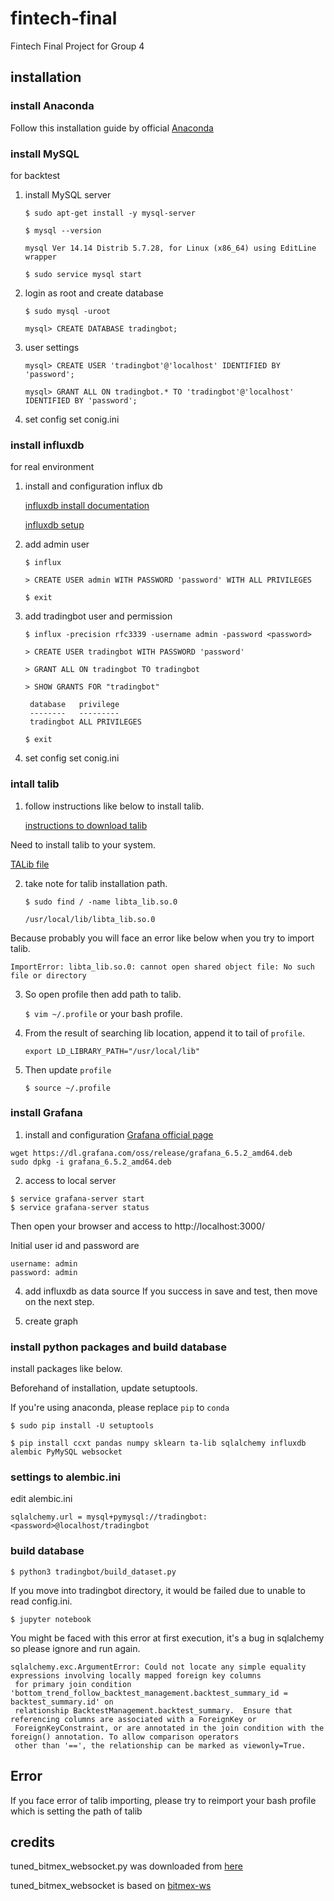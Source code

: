 # fintech-final

Fintech Final Project for Group 4

## installation

### install Anaconda

Follow this installation guide by official
[Anaconda](https://docs.anaconda.com/anaconda/install/)

### install MySQL

for backtest

1. install MySQL server

   `$ sudo apt-get install -y mysql-server`

   `$ mysql --version`

   ```
   mysql Ver 14.14 Distrib 5.7.28, for Linux (x86_64) using EditLine wrapper
   ```

   `$ sudo service mysql start`

2. login as root and create database

   `$ sudo mysql -uroot`

   `mysql> CREATE DATABASE tradingbot;`

3. user settings

   `mysql> CREATE USER 'tradingbot'@'localhost' IDENTIFIED BY 'password';`

   `mysql> GRANT ALL ON tradingbot.* TO 'tradingbot'@'localhost' IDENTIFIED BY 'password';`

4. set config
   set conig.ini

### install influxdb

for real environment

1. install and configuration influx db

   [influxdb install documentation](https://docs.influxdata.com/influxdb/v1.7/introduction/installation/)

   [influxdb setup](http://hassiweb-programming.blogspot.com/2018/10/how-to-use-python-library-for-influxdb.html)

2. add admin user

   `$ influx`

   `> CREATE USER admin WITH PASSWORD 'password' WITH ALL PRIVILEGES`

   `$ exit`

3. add tradingbot user and permission

   `$ influx -precision rfc3339 -username admin -password <password>`

   `> CREATE USER tradingbot WITH PASSWORD 'password'`

   `> GRANT ALL ON tradingbot TO tradingbot`

   `> SHOW GRANTS FOR "tradingbot"`

   ```
    database   privilege
    --------   ---------
    tradingbot ALL PRIVILEGES
   ```

   `$ exit`

4. set config
   set conig.ini

### intall talib

1. follow instructions like below to install talib.

   [instructions to download talib](https://sachsenhofer.io/install-ta-lib-ubuntu-server/)

Need to install talib to your system.

[TALib file](https://sourceforge.net/projects/ta-lib/files/ta-lib/0.4.0/)

2. take note for talib installation path.

   `$ sudo find / -name libta_lib.so.0`

   ```
   /usr/local/lib/libta_lib.so.0
   ```

Because probably you will face an error like below when you try to import talib.

`ImportError: libta_lib.so.0: cannot open shared object file: No such file or directory`

3. So open profile then add path to talib.

   `$ vim ~/.profile` or your bash profile.

4. From the result of searching lib location, append it to tail of `profile`.

   `export LD_LIBRARY_PATH="/usr/local/lib"`

5. Then update `profile`

   `$ source ~/.profile`

### install Grafana

1. install and configuration
   [Grafana official page](https://grafana.com/grafana/download?platform=linux)

```
wget https://dl.grafana.com/oss/release/grafana_6.5.2_amd64.deb
sudo dpkg -i grafana_6.5.2_amd64.deb
```

2. access to local server

```
$ service grafana-server start
$ service grafana-server status
```

Then open your browser and access to http://localhost:3000/

Initial user id and password are

```
username: admin
password: admin
```

4. add influxdb as data source
   If you success in save and test, then move on the next step.

5. create graph

### install python packages and build database

install packages like below.

Beforehand of installation, update setuptools.

If you're using anaconda, please replace `pip` to `conda`

`$ sudo pip install -U setuptools`

`$ pip install ccxt pandas numpy sklearn ta-lib sqlalchemy influxdb alembic PyMySQL websocket`

### settings to alembic.ini

edit alembic.ini

`sqlalchemy.url = mysql+pymysql://tradingbot:<password>@localhost/tradingbot`

### build database

`$ python3 tradingbot/build_dataset.py`

If you move into tradingbot directory, it would be failed due to unable to read config.ini.

`$ jupyter notebook`

You might be faced with this error at first execution, it's a bug in sqlalchemy so please ignore and run again.

```
sqlalchemy.exc.ArgumentError: Could not locate any simple equality expressions involving locally mapped foreign key columns
 for primary join condition 'bottom_trend_follow_backtest_management.backtest_summary_id = backtest_summary.id' on
 relationship BacktestManagement.backtest_summary.  Ensure that referencing columns are associated with a ForeignKey or
 ForeignKeyConstraint, or are annotated in the join condition with the foreign() annotation. To allow comparison operators
 other than '==', the relationship can be marked as viewonly=True.
```

## Error

If you face error of talib importing, please try to reimport your bash profile which is setting the path of talib

## credits

tuned_bitmex_websocket.py was downloaded from [here](https://note.mu/motofumimikami/n/n3baccdc81674)

tuned_bitmex_websocket is based on [bitmex-ws](https://github.com/BitMEX/api-connectors/tree/master/official-ws/python)
